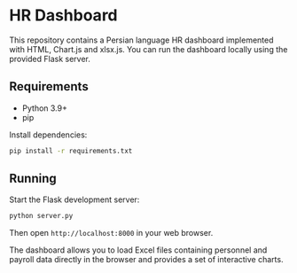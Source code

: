 # HR Dashboard

This repository contains a Persian language HR dashboard implemented with HTML, Chart.js and xlsx.js. You can run the dashboard locally using the provided Flask server.

## Requirements
* Python 3.9+
* pip

Install dependencies:
```bash
pip install -r requirements.txt
```

## Running
Start the Flask development server:
```bash
python server.py
```
Then open `http://localhost:8000` in your web browser.

The dashboard allows you to load Excel files containing personnel and payroll data directly in the browser and provides a set of interactive charts.

